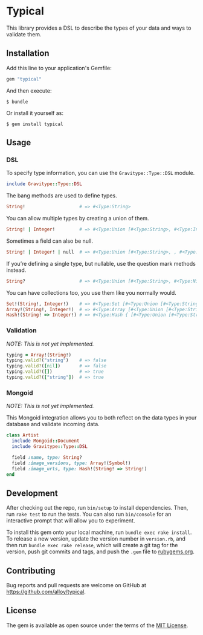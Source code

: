 # Typical

This library provides a DSL to describe the types of your data and ways to validate them.

## Installation

Add this line to your application's Gemfile:

```ruby
gem "typical"
```

And then execute:

    $ bundle

Or install it yourself as:

    $ gem install typical

## Usage

### DSL

To specify type information, you can use the `Gravitype::Type::DSL` module.

```ruby
include Gravitype::Type::DSL
```

The bang methods are used to define types.

```ruby
String!                    # => #<Type:String>
```

You can allow multiple types by creating a union of them.

```ruby
String! | Integer!         # => #<Type:Union [#<Type:String>, #<Type:Integer>]>
```

Sometimes a field can also be null.

```ruby
String! | Integer! | null  # => #<Type:Union [#<Type:String>, , #<Type:Integer>, #<Type:NilClass>]>
```

If you’re defining a single type, but nullable, use the question mark methods instead.

```ruby
String?                    # => #<Type:Union [#<Type:String>, #<Type:NilClass>]>
```

You can have collections too, you use them like you normally would.

```ruby
Set!(String!, Integer!)    # => #<Type:Set [#<Type:Union [#<Type:String>, #<Type:Integer>]>]>
Array!(String!, Integer!)  # => #<Type:Array [#<Type:Union [#<Type:String>, #<Type:Integer>]>]>
Hash!(String! => Integer!) # => #<Type:Hash { [#<Type:Union [#<Type:String>]>] => [#<Type:Union [#<Type:Integer>]>] }>
```

### Validation

_NOTE: This is not yet implemented._

```ruby
typing = Array!(String!)
typing.valid?("string")    # => false
typing.valid?([nil])       # => false
typing.valid?([])          # => true
typing.valid?(["string"])  # => true
```

### Mongoid

_NOTE: This is not yet implemented._

This Mongoid integration allows you to both reflect on the data types in your database and validate incoming data.

```ruby
class Artist
  include Mongoid::Document
  include Gravitype::Type::DSL

  field :name, type: String?
  field :image_versions, type: Array!(Symbol!)
  field :image_urls, type: Hash!(String! => String!)
end
```

## Development

After checking out the repo, run `bin/setup` to install dependencies. Then, run `rake test` to run the tests. You can also run `bin/console` for an interactive prompt that will allow you to experiment.

To install this gem onto your local machine, run `bundle exec rake install`. To release a new version, update the version number in `version.rb`, and then run `bundle exec rake release`, which will create a git tag for the version, push git commits and tags, and push the `.gem` file to [rubygems.org](https://rubygems.org).

## Contributing

Bug reports and pull requests are welcome on GitHub at https://github.com/alloy/typical.

## License

The gem is available as open source under the terms of the [MIT License](LICENSE.txt).

